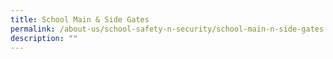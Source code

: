 ```yaml
---
title: School Main & Side Gates
permalink: /about-us/school-safety-n-security/school-main-n-side-gates
description: ""
---
```

